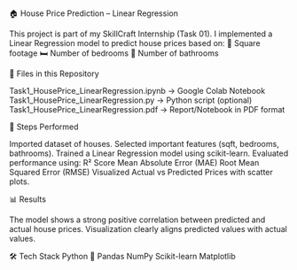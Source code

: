 🏠 House Price Prediction – Linear Regression

This project is part of my SkillCraft Internship (Task 01).
I implemented a Linear Regression model to predict house prices based on:
📐 Square footage
🛏 Number of bedrooms
🛁 Number of bathrooms

📂 Files in this Repository

Task1_HousePrice_LinearRegression.ipynb → Google Colab Notebook
Task1_HousePrice_LinearRegression.py → Python script (optional)
Task1_HousePrice_LinearRegression.pdf → Report/Notebook in PDF format

🚀 Steps Performed

Imported dataset of houses.
Selected important features (sqft, bedrooms, bathrooms).
Trained a Linear Regression model using scikit-learn.
Evaluated performance using:
R² Score
Mean Absolute Error (MAE)
Root Mean Squared Error (RMSE)
Visualized Actual vs Predicted Prices with scatter plots.

📊 Results

The model shows a strong positive correlation between predicted and actual house prices.
Visualization clearly aligns predicted values with actual values.

🛠️ Tech Stack
Python 🐍
Pandas
NumPy
Scikit-learn
Matplotlib
